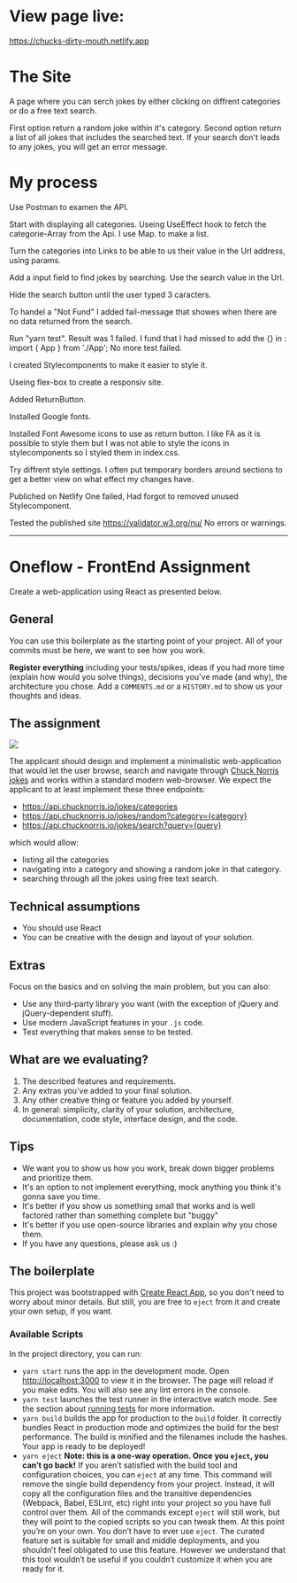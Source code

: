 # View page live:

https://chucks-dirty-mouth.netlify.app

# The Site

A page where you can serch jokes by either clicking on diffrent categories or do a free text search.

First option return a random joke within it's category.
Second option return a list of all jokes that includes the searched text. If your search don't leads to any jokes, you will get an error message.

# My process

Use Postman to examen the API.

Start with displaying all categories. Useing UseEffect hook to fetch the categorie-Array from the Api. I use Map. to make a list.

Turn the categories into Links to be able to us their value in the Url address, using params.

Add a input field to find jokes by searching. Use the search value in the Url.

Hide the search button until the user typed 3 caracters.

To handel a "Not Fund" I added fail-message that showes when there are no data returned from the search.

Run "yarn test". Result was 1 failed. I fund that I had missed to add the {} in : import { App } from './App';
No more test failed.

I created Stylecomponents to make it easier to style it.

Useing flex-box to create a responsiv site.

Added ReturnButton.

Installed Google fonts.

Installed Font Awesome icons to use as return button. I like FA as it is possible to style them but I was not able to style the icons in stylecomponents so I styled them in index.css.

Try diffrent style settings. I often put temporary borders around sections to get a better view on what effect my changes have.

Publiched on Netlify
One failed, Had forgot to removed unused Stylecomponent.

Tested the published site https://validator.w3.org/nu/
No errors or warnings.

---

# Oneflow - FrontEnd Assignment

Create a web-application using React as presented below.

## General

You can use this boilerplate as the starting point of your project. All of your commits must be here, we want to see how you work.

**Register everything** including your tests/spikes, ideas if you had more time (explain how would you solve things), decisions you've made (and why), the architecture you chose. Add a `COMMENTS.md` or a `HISTORY.md` to show us your thoughts and ideas.

## The assignment

![](https://api.chucknorris.io/img/chucknorris_logo_coloured_small.png)

The applicant should design and implement a minimalistic web-application that would let the user browse, search and navigate through [Chuck Norris jokes](https://api.chucknorris.io/) and works within a standard modern web-browser.
We expect the applicant to at least implement these three endpoints:

- https://api.chucknorris.io/jokes/categories
- https://api.chucknorris.io/jokes/random?category={category}
- https://api.chucknorris.io/jokes/search?query={query}

which would allow:

- listing all the categories
- navigating into a category and showing a random joke in that category.
- searching through all the jokes using free text search.

## Technical assumptions

- You should use React
- You can be creative with the design and layout of your solution.

## Extras

Focus on the basics and on solving the main problem, but you can also:

- Use any third-party library you want (with the exception of jQuery and jQuery-dependent stuff).
- Use modern JavaScript features in your `.js` code.
- Test everything that makes sense to be tested.

## What are we evaluating?

1. The described features and requirements.
2. Any extras you've added to your final solution.
3. Any other creative thing or feature you added by yourself.
4. In general: simplicity, clarity of your solution, architecture, documentation, code style, interface design, and the code.

## Tips

- We want you to show us how you work, break down bigger problems and prioritize them.
- It's an option to not implement everything, mock anything you think it's gonna save you time.
- It's better if you show us something small that works and is well factored rather than something complete but "buggy"
- It's better if you use open-source libraries and explain why you chose them.
- If you have any questions, please ask us :)

## The boilerplate

This project was bootstrapped with [Create React App](https://github.com/facebook/create-react-app), so you don't need to worry about minor details. But still, you are free to `eject` from it and create your own setup, if you want.

### Available Scripts

In the project directory, you can run:

- `yarn start` runs the app in the development mode. Open [http://localhost:3000](http://localhost:3000) to view it in the browser. The page will reload if you make edits. You will also see any lint errors in the console.
- `yarn test` launches the test runner in the interactive watch mode. See the section about [running tests](https://facebook.github.io/create-react-app/docs/running-tests) for more information.
- `yarn build` builds the app for production to the `build` folder. It correctly bundles React in production mode and optimizes the build for the best performance. The build is minified and the filenames include the hashes. Your app is ready to be deployed!
- `yarn eject` **Note: this is a one-way operation. Once you `eject`, you can’t go back!** If you aren’t satisfied with the build tool and configuration choices, you can `eject` at any time. This command will remove the single build dependency from your project. Instead, it will copy all the configuration files and the transitive dependencies (Webpack, Babel, ESLint, etc) right into your project so you have full control over them. All of the commands except `eject` will still work, but they will point to the copied scripts so you can tweak them. At this point you’re on your own. You don’t have to ever use `eject`. The curated feature set is suitable for small and middle deployments, and you shouldn’t feel obligated to use this feature. However we understand that this tool wouldn’t be useful if you couldn’t customize it when you are ready for it.
